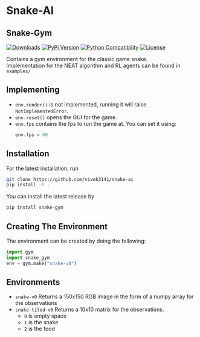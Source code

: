 # Snake-AI
## Snake-Gym
[![Downloads](https://pepy.tech/badge/snake-gym)](https://pepy.tech/project/snake-gym)
[![PyPi Version](https://img.shields.io/pypi/v/snake-gym.svg)](https://pypi.python.org/pypi/snake-gym)
[![Python Compatibility](https://img.shields.io/pypi/pyversions/snake-gym.svg)](https://pypi.python.org/pypi/snake-gym)
[![License](https://img.shields.io/pypi/l/snake-gym.svg)](https://pypi.python.org/pypi/snake-gym)<br>

Contains a gym environment for the classic game snake.
<br>
Implementation for the NEAT algorithm and RL agents can be found in `examples/`

## Implementing
* `env.render()` is not implemented, running it will raise `NotImplementedError`.
* `env.reset()` opens the GUI for the game. 
* `env.fps` contains the fps to run the game at. You can set it using:
    ```python
    env.fps = 60
    ```
## Installation
For the latest installation, run
```bash
git clone https://github.com/vivek3141/snake-ai
pip install -e .
```
You can install the latest release by
```bash
pip install snake-gym
```

## Creating The Environment
The environment can be created by doing the following:
```python
import gym
import snake_gym
env = gym.make("snake-v0")
```

## Environments
* `snake-v0` Returns a 150x150 RGB image in the form of a numpy array for the observations
* `snake-tiled-v0` Returns a 10x10 matrix for the observations. 
    * `0` is empty space
    * `1` is the snake
    * `2` is the food
